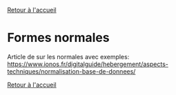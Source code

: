 [Retour à l'accueil](../README.md)
# Formes normales

Article de sur les normales avec exemples:\
https://www.ionos.fr/digitalguide/hebergement/aspects-techniques/normalisation-base-de-donnees/

[Retour à l'accueil](../README.md)